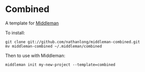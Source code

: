 # Combined

A template for [Middleman](http://middlemanapp.com/)

To install:

    git clone git://github.com/nathanlong/middleman-combined.git
    mv middleman-combined ~/.middleman/combined

Then to use with Middleman:

    middleman init my-new-project --template=combined
